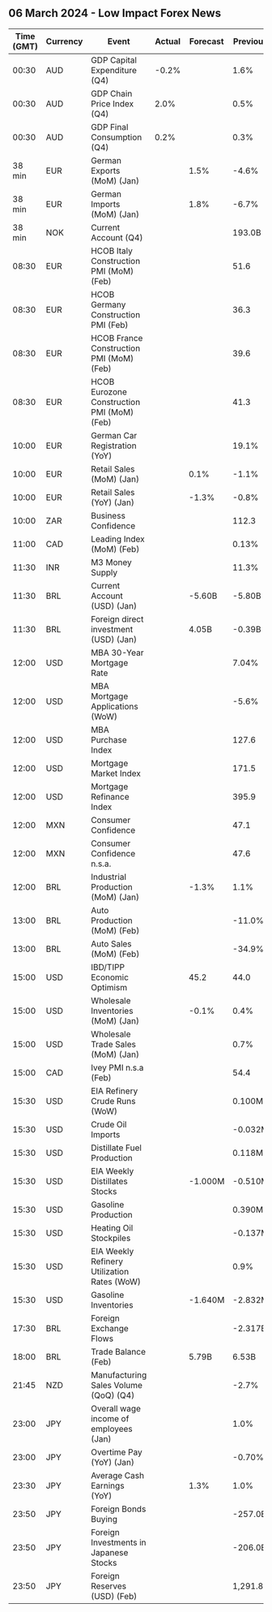 ## 06 March 2024 - Low Impact Forex News

| Time (GMT) | Currency | Event | Actual | Forecast | Previous |
|------|----------|-------|--------|----------|----------|
| 00:30 | AUD | GDP Capital Expenditure (Q4) | -0.2% |  | 1.6% |
| 00:30 | AUD | GDP Chain Price Index (Q4) | 2.0% |  | 0.5% |
| 00:30 | AUD | GDP Final Consumption (Q4) | 0.2% |  | 0.3% |
| 38 min | EUR | German Exports (MoM) (Jan) |  | 1.5% | -4.6% |
| 38 min | EUR | German Imports (MoM) (Jan) |  | 1.8% | -6.7% |
| 38 min | NOK | Current Account (Q4) |  |  | 193.0B |
| 08:30 | EUR | HCOB Italy Construction PMI (MoM) (Feb) |  |  | 51.6 |
| 08:30 | EUR | HCOB Germany Construction PMI (Feb) |  |  | 36.3 |
| 08:30 | EUR | HCOB France Construction PMI (MoM) (Feb) |  |  | 39.6 |
| 08:30 | EUR | HCOB Eurozone Construction PMI (MoM) (Feb) |  |  | 41.3 |
| 10:00 | EUR | German Car Registration (YoY) |  |  | 19.1% |
| 10:00 | EUR | Retail Sales (MoM) (Jan) |  | 0.1% | -1.1% |
| 10:00 | EUR | Retail Sales (YoY) (Jan) |  | -1.3% | -0.8% |
| 10:00 | ZAR | Business Confidence |  |  | 112.3 |
| 11:00 | CAD | Leading Index (MoM) (Feb) |  |  | 0.13% |
| 11:30 | INR | M3 Money Supply |  |  | 11.3% |
| 11:30 | BRL | Current Account (USD) (Jan) |  | -5.60B | -5.80B |
| 11:30 | BRL | Foreign direct investment (USD) (Jan) |  | 4.05B | -0.39B |
| 12:00 | USD | MBA 30-Year Mortgage Rate |  |  | 7.04% |
| 12:00 | USD | MBA Mortgage Applications (WoW) |  |  | -5.6% |
| 12:00 | USD | MBA Purchase Index |  |  | 127.6 |
| 12:00 | USD | Mortgage Market Index |  |  | 171.5 |
| 12:00 | USD | Mortgage Refinance Index |  |  | 395.9 |
| 12:00 | MXN | Consumer Confidence |  |  | 47.1 |
| 12:00 | MXN | Consumer Confidence n.s.a. |  |  | 47.6 |
| 12:00 | BRL | Industrial Production (MoM) (Jan) |  | -1.3% | 1.1% |
| 13:00 | BRL | Auto Production (MoM) (Feb) |  |  | -11.0% |
| 13:00 | BRL | Auto Sales (MoM) (Feb) |  |  | -34.9% |
| 15:00 | USD | IBD/TIPP Economic Optimism |  | 45.2 | 44.0 |
| 15:00 | USD | Wholesale Inventories (MoM) (Jan) |  | -0.1% | 0.4% |
| 15:00 | USD | Wholesale Trade Sales (MoM) (Jan) |  |  | 0.7% |
| 15:00 | CAD | Ivey PMI n.s.a (Feb) |  |  | 54.4 |
| 15:30 | USD | EIA Refinery Crude Runs (WoW) |  |  | 0.100M |
| 15:30 | USD | Crude Oil Imports |  |  | -0.032M |
| 15:30 | USD | Distillate Fuel Production |  |  | 0.118M |
| 15:30 | USD | EIA Weekly Distillates Stocks |  | -1.000M | -0.510M |
| 15:30 | USD | Gasoline Production |  |  | 0.390M |
| 15:30 | USD | Heating Oil Stockpiles |  |  | -0.137M |
| 15:30 | USD | EIA Weekly Refinery Utilization Rates (WoW) |  |  | 0.9% |
| 15:30 | USD | Gasoline Inventories |  | -1.640M | -2.832M |
| 17:30 | BRL | Foreign Exchange Flows |  |  | -2.317B |
| 18:00 | BRL | Trade Balance (Feb) |  | 5.79B | 6.53B |
| 21:45 | NZD | Manufacturing Sales Volume (QoQ) (Q4) |  |  | -2.7% |
| 23:00 | JPY | Overall wage income of employees (Jan) |  |  | 1.0% |
| 23:00 | JPY | Overtime Pay (YoY) (Jan) |  |  | -0.70% |
| 23:30 | JPY | Average Cash Earnings (YoY) |  | 1.3% | 1.0% |
| 23:50 | JPY | Foreign Bonds Buying |  |  | -257.0B |
| 23:50 | JPY | Foreign Investments in Japanese Stocks |  |  | -206.0B |
| 23:50 | JPY | Foreign Reserves (USD) (Feb) |  |  | 1,291.8B |
